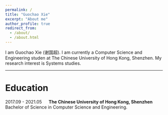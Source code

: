 ```yaml
---
permalink: /
title: "Guochao Xie"
excerpt: "About me"
author_profile: true
redirect_from: 
  - /about/
  - /about.html
---
```


I am Guochao Xie (谢国超). I am currently a Computer Science and Engineering studen at The Chinese University of Hong Kong, Shenzhen. My research interest is Systems studies.

---

Education
=========
2017.09 - 2021.05 &emsp; **The Chinese University of Hong Kong, Shenzhen** &emsp; Bachelor of Science in Computer Science and Engineering.
 
